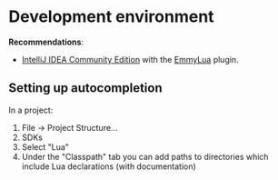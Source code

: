 # Development environment

__Recommendations__:

* [IntelliJ IDEA Community Edition](https://www.jetbrains.com/idea/) with the [EmmyLua](https://plugins.jetbrains.com/plugin/9768-emmylua) plugin.

## Setting up autocompletion

In a project:

1. File -> Project Structure...
2. SDKs
3. Select "Lua"
4. Under the "Classpath" tab you can add paths to directories which include Lua declarations (with documentation)
